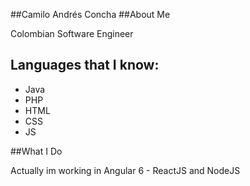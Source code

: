 ##Camilo Andrés Concha
##About Me

Colombian Software Engineer 

## Languages that I know:
- Java
- PHP
- HTML
- CSS
- JS

##What I Do

Actually im working in Angular 6 - ReactJS and NodeJS